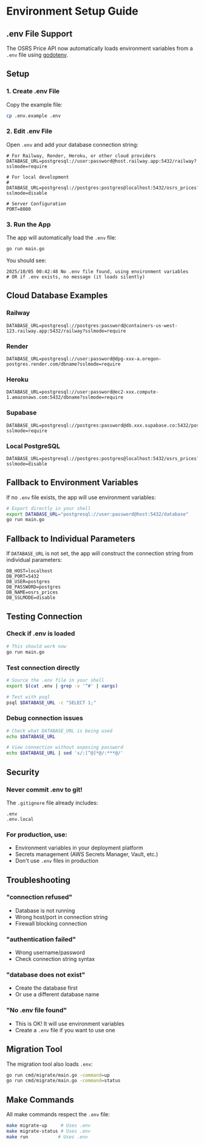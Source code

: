# Environment Setup Guide

## .env File Support

The OSRS Price API now automatically loads environment variables from a `.env` file using [godotenv](https://github.com/joho/godotenv).

## Setup

### 1. Create .env File

Copy the example file:
```bash
cp .env.example .env
```

### 2. Edit .env File

Open `.env` and add your database connection string:

```env
# For Railway, Render, Heroku, or other cloud providers
DATABASE_URL=postgresql://user:password@host.railway.app:5432/railway?sslmode=require

# For local development
# DATABASE_URL=postgresql://postgres:postgres@localhost:5432/osrs_prices?sslmode=disable

# Server Configuration
PORT=8080
```

### 3. Run the App

The app will automatically load the `.env` file:
```bash
go run main.go
```

You should see:
```
2025/10/05 00:42:48 No .env file found, using environment variables
# OR if .env exists, no message (it loads silently)
```

## Cloud Database Examples

### Railway
```env
DATABASE_URL=postgresql://postgres:password@containers-us-west-123.railway.app:5432/railway?sslmode=require
```

### Render
```env
DATABASE_URL=postgresql://user:password@dpg-xxx-a.oregon-postgres.render.com/dbname?sslmode=require
```

### Heroku
```env
DATABASE_URL=postgresql://user:password@ec2-xxx.compute-1.amazonaws.com:5432/dbname?sslmode=require
```

### Supabase
```env
DATABASE_URL=postgresql://postgres:password@db.xxx.supabase.co:5432/postgres?sslmode=require
```

### Local PostgreSQL
```env
DATABASE_URL=postgresql://postgres:postgres@localhost:5432/osrs_prices?sslmode=disable
```

## Fallback to Environment Variables

If no `.env` file exists, the app will use environment variables:

```bash
# Export directly in your shell
export DATABASE_URL="postgresql://user:password@host:5432/database"
go run main.go
```

## Fallback to Individual Parameters

If `DATABASE_URL` is not set, the app will construct the connection string from individual parameters:

```env
DB_HOST=localhost
DB_PORT=5432
DB_USER=postgres
DB_PASSWORD=postgres
DB_NAME=osrs_prices
DB_SSLMODE=disable
```

## Testing Connection

### Check if .env is loaded
```bash
# This should work now
go run main.go
```

### Test connection directly
```bash
# Source the .env file in your shell
export $(cat .env | grep -v '^#' | xargs)

# Test with psql
psql $DATABASE_URL -c "SELECT 1;"
```

### Debug connection issues
```bash
# Check what DATABASE_URL is being used
echo $DATABASE_URL

# View connection without exposing password
echo $DATABASE_URL | sed 's/:[^@]*@/:***@/'
```

## Security

### Never commit .env to git!

The `.gitignore` file already includes:
```
.env
.env.local
```

### For production, use:
- Environment variables in your deployment platform
- Secrets management (AWS Secrets Manager, Vault, etc.)
- Don't use `.env` files in production

## Troubleshooting

### "connection refused"
- Database is not running
- Wrong host/port in connection string
- Firewall blocking connection

### "authentication failed"
- Wrong username/password
- Check connection string syntax

### "database does not exist"
- Create the database first
- Or use a different database name

### "No .env file found"
- This is OK! It will use environment variables
- Create a `.env` file if you want to use one

## Migration Tool

The migration tool also loads `.env`:

```bash
go run cmd/migrate/main.go -command=up
go run cmd/migrate/main.go -command=status
```

## Make Commands

All make commands respect the `.env` file:

```bash
make migrate-up     # Uses .env
make migrate-status # Uses .env  
make run           # Uses .env
```